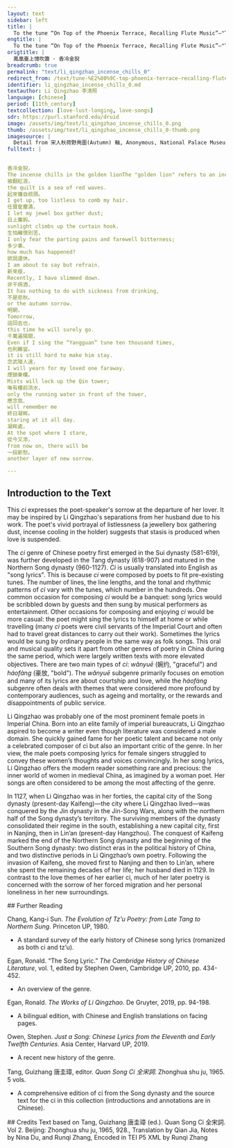 ```yaml
---
layout: text
sidebar: left
title: |
  To the tune “On Top of the Phoenix Terrace, Recalling Flute Music”—"The incense chills in the golden lion" | 鳳凰臺上憶吹簫 · 香冷金猊
engtitle: |
  To the tune “On Top of the Phoenix Terrace, Recalling Flute Music”—"The incense chills in the golden lion"
origtitle: |
  鳳凰臺上憶吹簫 · 香冷金猊
breadcrumb: true
permalink: "text/li_qingzhao_incense_chills_0"
redirect_from: /text/tune-%E2%80%9C-top-phoenix-terrace-recalling-flute-music%E2%80%9D%E2%80%94-incense-chills-golden-lion
identifier: li_qingzhao_incense_chills_0.md
textauthor: Li Qingzhao 李清照
language: [chinese]
period: [11th_century]
textcollection: [love-lust-longing, love-songs]
sdr: https://purl.stanford.edu/druid 
image: /assets/img/text/li_qingzhao_incense_chills_0.png
thumb: /assets/img/text/li_qingzhao_incense_chills_0-thumb.png
imagesource: |
  Detail from 宋人秋荷野鳧圖(Autumn) 軸, Anonymous, National Palace Museum, Accession Number: K2A000205N000000000PAA [Public Domain]
fulltext: |
  

香冷金猊，
The incense chills in the golden lionThe "golden lion" refers to an incense holder in the shape of a lion.;
被翻紅浪，
the quilt is a sea of red waves.
起來慵自梳頭。
I get up, too listless to comb my hair. 
任寶奩塵滿，
I let my jewel box gather dust;
日上簾鉤。
sunlight climbs up the curtain hook.
生怕離懷別苦，
I only fear the parting pains and farewell bitterness;
多少事、
how much has happened?
欲說還休。
I am about to say but refrain.
新來瘦，
Recently, I have slimmed down.
非干病酒，
It has nothing to do with sickness from drinking,
不是悲秋。
or the autumn sorrow.
明朝，
Tomorrow,
這回去也，
this time he will surely go. 
千萬遍陽關，
Even if I sing the “Yangguan” tune ten thousand times,
也則難留。
it is still hard to make him stay.
念武陵人遠，
I will yearn for my loved one faraway.
煙鎖秦樓。
Mists will lock up the Qin tower;
唯有樓前流水，
only the running water in front of the tower,
應念我、
will remember me
終日凝眸。
staring at it all day.
凝眸處，
At the spot where I stare,
從今又添，
from now on, there will be
一段新愁。
another layer of new sorrow.

--- 
```

## Introduction to the Text 
<p>This <em>ci</em> expresses the poet-speaker's sorrow at the departure of her lover. It may be inspired by Li Qingzhao's separations from her husband due to his work. The poet's vivid portrayal of listlessness (a jewellery box gathering dust, incense cooling in the holder) suggests that stasis is produced when love is suspended.</p> <p>The <em>ci</em> genre of Chinese poetry first emerged in the Sui dynasty (581-619), was further developed in the Tang dynasty (618-907) and matured in the Northern Song dynasty (960-1127). <em>Ci</em> is usually translated into English as "song lyrics". This is because <em>ci</em> were composed by poets to fit pre-existing tunes. The number of lines, the line lengths, and the tonal and rhythmic patterns of <em>ci</em> vary with the tunes, which number in the hundreds. One common occasion for composing <em>ci</em> would be a banquet: song lyrics would be scribbled down by guests and then sung by musical performers as entertainment. Other occasions for composing and enjoying <em>ci</em> would be more casual: the poet might sing the lyrics to himself at home or while travelling (many <em>ci</em> poets were civil servants of the Imperial Court and often had to travel great distances to carry out their work). Sometimes the lyrics would be sung by ordinary people in the same way as folk songs. This oral and musical quality sets it apart from other genres of poetry in China during the same period, which were largely written texts with more elevated objectives. There are two main types of <em>ci</em>: <em>wǎnyuē</em> (婉约, "graceful") and <em>háofàng</em> (豪放, "bold"). The <em>wǎnyuē</em> subgenre primarily focuses on emotion and many of its lyrics are about courtship and love, while the<em> háofàng</em> subgenre often deals with themes that were considered more profound by contemporary audiences, such as ageing and mortality, or the rewards and disappointments of public service.</p> <p>Li Qingzhao was probably one of the most prominent female poets in Imperial China. Born into an elite family of imperial bureaucrats, Li Qingzhao aspired to become a writer even though literature was considered a male domain. She quickly gained fame for her poetic talent and became not only a celebrated composer of ci but also an important critic of the genre. In her view, the male poets composing lyrics for female singers struggled to convey these women’s thoughts and voices convincingly. In her song lyrics, Li Qingzhao offers the modern reader something rare and precious: the inner world of women in medieval China, as imagined by a woman poet. Her songs are often considered to be among the most affecting of the genre.</p> <p>In 1127, when Li Qingzhao was in her forties, the capital city of the Song dynasty (present-day Kaifeng)—the city where Li Qingzhao lived—was conquered by the Jin dynasty in the Jin-Song Wars, along with the northern half of the Song dynasty’s territory. The surviving members of the dynasty consolidated their regime in the south, establishing a new capital city, first in Nanjing, then in Lin’an (present-day Hangzhou). The conquest of Kaifeng marked the end of the Northern Song dynasty and the beginning of the Southern Song dynasty: two distinct eras in the political history of China, and two distinctive periods in Li Qingzhao’s own poetry. Following the invasion of Kaifeng, she moved first to Nanjing and then to Lin’an, where she spent the remaining decades of her life; her husband died in 1129. In contrast to the love themes of her earlier ci, much of her later poetry is concerned with the sorrow of her forced migration and her personal loneliness in her new surroundings.</p>
## Further Reading 
<p>Chang, Kang-i Sun. <em>The Evolution of Tz’u Poetry: from Late Tang to Northern Sung</em>. Princeton UP, 1980.</p> <ul> <li>A standard survey of the early history of Chinese song lyrics (romanized as both ci and tz’u).</li> </ul> <p>Egan, Ronald. “The Song Lyric.” <em>The Cambridge History of Chinese Literature</em>, vol. 1, edited by Stephen Owen, Cambridge UP, 2010, pp. 434-452.</p> <ul> <li>An overview of the genre.</li> </ul> <p>Egan, Ronald. <em>The Works of Li Qingzhao</em>. De Gruyter, 2019, pp. 94-198.</p> <ul> <li>A bilingual edition, with Chinese and English translations on facing pages.</li> </ul> <p>Owen, Stephen. <em>Just a Song: Chinese Lyrics from the Eleventh and Early Twelfth Centuries</em>. Asia Center, Harvard UP, 2019.</p> <ul> <li>A recent new history of the genre.</li> </ul> <p>Tang, Guizhang 唐圭璋, editor. <em>Quan Song Ci 全宋詞</em>. Zhonghua shu ju, 1965. 5 vols.</p> <ul> <li>A comprehensive edition of ci from the Song dynasty and the source text for the ci in this collection (introductions and annotations are in Chinese).</li> </ul>
## Credits
Text based on Tang, Guizhang 唐圭璋 (ed.). Quan Song Ci 全宋詞. Vol 2. Beijing: Zhonghua shu ju, 1965, 928., Translation by Qian Jia, Notes by Nina Du,  and Runqi Zhang, Encoded in TEI P5 XML by Runqi Zhang
